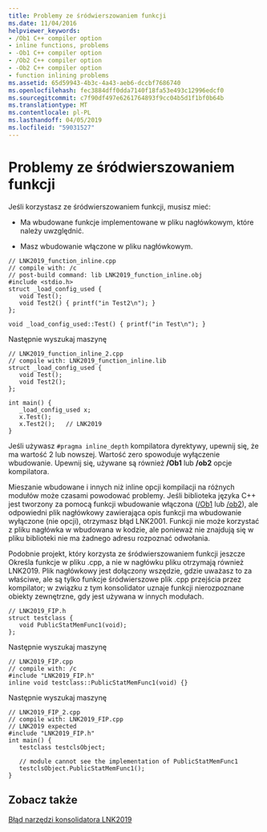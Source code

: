 ```yaml
---
title: Problemy ze śródwierszowaniem funkcji
ms.date: 11/04/2016
helpviewer_keywords:
- /Ob1 C++ compiler option
- inline functions, problems
- -Ob1 C++ compiler option
- /Ob2 C++ compiler option
- -Ob2 C++ compiler option
- function inlining problems
ms.assetid: 65d59943-4b3c-4a43-aeb6-dccbf7686740
ms.openlocfilehash: fec3884dff0dda7140f18fa53e493c12996edcf0
ms.sourcegitcommit: c7f90df497e6261764893f9cc04b5d1f1bf0b64b
ms.translationtype: MT
ms.contentlocale: pl-PL
ms.lasthandoff: 04/05/2019
ms.locfileid: "59031527"
---
```

# <a name="function-inlining-problems"></a>Problemy ze śródwierszowaniem funkcji

Jeśli korzystasz ze śródwierszowaniem funkcji, musisz mieć:

- Ma wbudowane funkcje implementowane w pliku nagłówkowym, które należy uwzględnić.

- Masz wbudowanie włączone w pliku nagłówkowym.

```
// LNK2019_function_inline.cpp
// compile with: /c
// post-build command: lib LNK2019_function_inline.obj
#include <stdio.h>
struct _load_config_used {
   void Test();
   void Test2() { printf("in Test2\n"); }
};

void _load_config_used::Test() { printf("in Test\n"); }
```

Następnie wyszukaj maszynę

```
// LNK2019_function_inline_2.cpp
// compile with: LNK2019_function_inline.lib
struct _load_config_used {
   void Test();
   void Test2();
};

int main() {
   _load_config_used x;
   x.Test();
   x.Test2();   // LNK2019
}
```

Jeśli używasz `#pragma inline_depth` kompilatora dyrektywy, upewnij się, że ma wartość 2 lub nowszej. Wartość zero spowoduje wyłączenie wbudowanie. Upewnij się, używane są również **/Ob1** lub **/ob2** opcje kompilatora.

Mieszanie wbudowane i innych niż inline opcji kompilacji na różnych modułów może czasami powodować problemy. Jeśli biblioteka języka C++ jest tworzony za pomocą funkcji wbudowanie włączona ([/Ob1](../../build/reference/ob-inline-function-expansion.md) lub [/ob2](../../build/reference/ob-inline-function-expansion.md)), ale odpowiedni plik nagłówkowy zawierająca opis funkcji ma wbudowanie wyłączone (nie opcji), otrzymasz błąd LNK2001. Funkcji nie może korzystać z pliku nagłówka w wbudowana w kodzie, ale ponieważ nie znajdują się w pliku biblioteki nie ma żadnego adresu rozpoznać odwołania.

Podobnie projekt, który korzysta ze śródwierszowaniem funkcji jeszcze Określa funkcje w pliku .cpp, a nie w nagłówku pliku otrzymają również LNK2019. Plik nagłówkowy jest dołączony wszędzie, gdzie uważasz to za właściwe, ale są tylko funkcje śródwierszowe plik .cpp przejścia przez kompilator; w związku z tym konsolidator uznaje funkcji nierozpoznane obiekty zewnętrzne, gdy jest używana w innych modułach.

```
// LNK2019_FIP.h
struct testclass {
   void PublicStatMemFunc1(void);
};
```

Następnie wyszukaj maszynę

```
// LNK2019_FIP.cpp
// compile with: /c
#include "LNK2019_FIP.h"
inline void testclass::PublicStatMemFunc1(void) {}
```

Następnie wyszukaj maszynę

```
// LNK2019_FIP_2.cpp
// compile with: LNK2019_FIP.cpp
// LNK2019 expected
#include "LNK2019_FIP.h"
int main() {
   testclass testclsObject;

   // module cannot see the implementation of PublicStatMemFunc1
   testclsObject.PublicStatMemFunc1();
}
```

## <a name="see-also"></a>Zobacz także

[Błąd narzędzi konsolidatora LNK2019](../../error-messages/tool-errors/linker-tools-error-lnk2019.md)